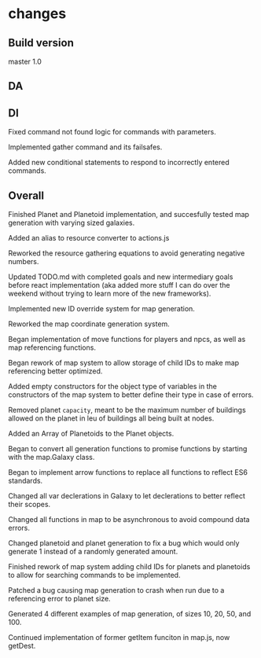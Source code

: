 # changes

## Build version

master 1.0

## DA

## DI

Fixed command not found logic for commands with parameters.

Implemented gather command and its failsafes.

Added new conditional statements to respond to incorrectly entered commands.

## Overall

Finished Planet and Planetoid implementation, and succesfully tested map generation with varying sized galaxies.

Added an alias to resource converter to actions.js

Reworked the resource gathering equations to avoid generating negative numbers.

Updated TODO.md with completed goals and new intermediary goals before react implementation (aka added more stuff I can do over the weekend without trying to learn more of the new frameworks).

Implemented new ID override system for map generation.

Reworked the map coordinate generation system.

Began implementation of move functions for players and npcs, as well as map referencing functions.

Began rework of map system to allow storage of child IDs to make map referencing better optimized.

Added empty constructors for the object type of variables in the constructors of the map system to better define their type in case of errors.

Removed planet `capacity`, meant to be the maximum number of buildings allowed on the planet in leu of buildings all being built at nodes.

Added an Array of Planetoids to the Planet objects.

Began to convert all generation functions to promise functions by starting with the map.Galaxy class.

Began to implement arrow functions to replace all functions to reflect ES6 standards.

Changed all var declerations in Galaxy to let declerations to better reflect their scopes.

Changed all functions in map to be asynchronous to avoid compound data errors.

Changed planetoid and planet generation to fix a bug which would only generate 1 instead of a randomly generated amount.

Finished rework of map system adding child IDs for planets and planetoids to allow for searching commands to be implemented.

Patched a bug causing map generation to crash when run due to a referencing error to planet size.

Generated 4 different examples of map generation, of sizes 10, 20, 50, and 100.

Continued implementation of former getItem funciton in map.js, now getDest.
